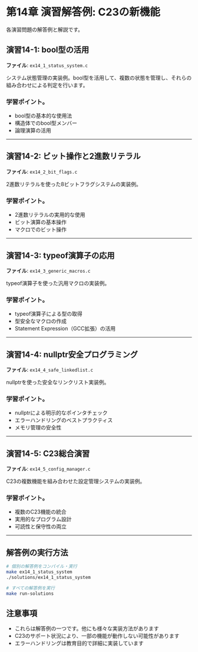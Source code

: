# 第14章 演習解答例: C23の新機能

各演習問題の解答例と解説です。

## 演習14-1: bool型の活用

**ファイル**: `ex14_1_status_system.c`

システム状態管理の実装例。bool型を活用して、複数の状態を管理し、それらの組み合わせによる判定を行います。

### 学習ポイント。
- bool型の基本的な使用法
- 構造体でのbool型メンバー
- 論理演算の活用

---

## 演習14-2: ビット操作と2進数リテラル

**ファイル**: `ex14_2_bit_flags.c`

2進数リテラルを使った8ビットフラグシステムの実装例。

### 学習ポイント。
- 2進数リテラルの実用的な使用
- ビット演算の基本操作
- マクロでのビット操作

---

## 演習14-3: typeof演算子の応用

**ファイル**: `ex14_3_generic_macros.c`

typeof演算子を使った汎用マクロの実装例。

### 学習ポイント。
- typeof演算子による型の取得
- 型安全なマクロの作成
- Statement Expression（GCC拡張）の活用

---

## 演習14-4: nullptr安全プログラミング

**ファイル**: `ex14_4_safe_linkedlist.c`

nullptrを使った安全なリンクリスト実装例。

### 学習ポイント。
- nullptrによる明示的なポインタチェック
- エラーハンドリングのベストプラクティス
- メモリ管理の安全性

---

## 演習14-5: C23総合演習

**ファイル**: `ex14_5_config_manager.c`

C23の複数機能を組み合わせた設定管理システムの実装例。

### 学習ポイント。
- 複数のC23機能の統合
- 実用的なプログラム設計
- 可読性と保守性の両立

---

## 解答例の実行方法

```bash
# 個別の解答例をコンパイル・実行
make ex14_1_status_system
./solutions/ex14_1_status_system

# すべての解答例を実行
make run-solutions
```

## 注意事項

- これらは解答例の一つです。他にも様々な実装方法があります
- C23のサポート状況により、一部の機能が動作しない可能性があります
- エラーハンドリングは教育目的で詳細に実装しています